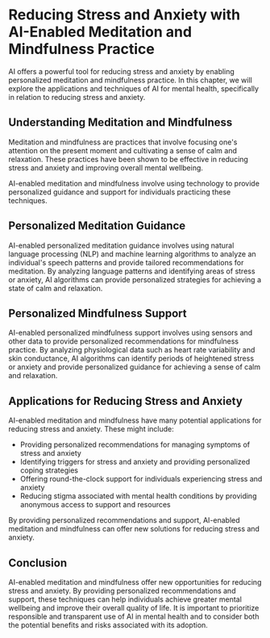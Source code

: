 Reducing Stress and Anxiety with AI-Enabled Meditation and Mindfulness Practice
============================================================================================================================================

AI offers a powerful tool for reducing stress and anxiety by enabling personalized meditation and mindfulness practice. In this chapter, we will explore the applications and techniques of AI for mental health, specifically in relation to reducing stress and anxiety.

Understanding Meditation and Mindfulness
----------------------------------------

Meditation and mindfulness are practices that involve focusing one's attention on the present moment and cultivating a sense of calm and relaxation. These practices have been shown to be effective in reducing stress and anxiety and improving overall mental wellbeing.

AI-enabled meditation and mindfulness involve using technology to provide personalized guidance and support for individuals practicing these techniques.

Personalized Meditation Guidance
--------------------------------

AI-enabled personalized meditation guidance involves using natural language processing (NLP) and machine learning algorithms to analyze an individual's speech patterns and provide tailored recommendations for meditation. By analyzing language patterns and identifying areas of stress or anxiety, AI algorithms can provide personalized strategies for achieving a state of calm and relaxation.

Personalized Mindfulness Support
--------------------------------

AI-enabled personalized mindfulness support involves using sensors and other data to provide personalized recommendations for mindfulness practice. By analyzing physiological data such as heart rate variability and skin conductance, AI algorithms can identify periods of heightened stress or anxiety and provide personalized guidance for achieving a sense of calm and relaxation.

Applications for Reducing Stress and Anxiety
--------------------------------------------

AI-enabled meditation and mindfulness have many potential applications for reducing stress and anxiety. These might include:

* Providing personalized recommendations for managing symptoms of stress and anxiety
* Identifying triggers for stress and anxiety and providing personalized coping strategies
* Offering round-the-clock support for individuals experiencing stress and anxiety
* Reducing stigma associated with mental health conditions by providing anonymous access to support and resources

By providing personalized recommendations and support, AI-enabled meditation and mindfulness can offer new solutions for reducing stress and anxiety.

Conclusion
----------

AI-enabled meditation and mindfulness offer new opportunities for reducing stress and anxiety. By providing personalized recommendations and support, these techniques can help individuals achieve greater mental wellbeing and improve their overall quality of life. It is important to prioritize responsible and transparent use of AI in mental health and to consider both the potential benefits and risks associated with its adoption.
